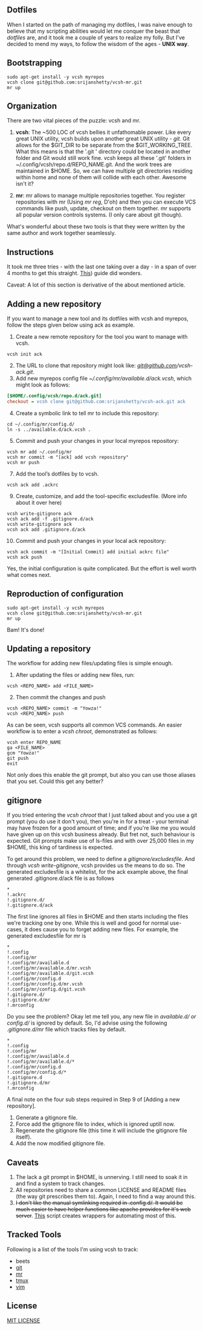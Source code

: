 Dotfiles
--------

When I started on the path of managing my dotfiles, I was naive enough to believe that my scripting abilities would let me conquer the beast that *dotfiles* are, and it took me a couple of years to realize my folly. But I've decided to mend my ways, to follow the wisdom of the ages - **UNIX way**.

Bootstrapping
-------------

```shell
sudo apt-get install -y vcsh myrepos
vcsh clone git@github.com:srijanshetty/vcsh-mr.git
mr up
```

Organization
------------

There are two vital pieces of the puzzle: vcsh and mr.

1. **vcsh**: The ~500 LOC of vcsh bellies it unfathomable power. Like every great UNIX utility, vcsh builds upon another great UNIX utility - *git*. Git allows for the \$GIT_DIR to be separate from the \$GIT_WORKING_TREE. What this means is that the '.git
' directory could be located in another folder and Git would still work fine. vcsh keeps all these '.git' folders in ~/.config/vcsh/repo.d/REPO_NAME.git. And the work trees are maintained in \$HOME. So, we can have multiple git directories residing within home and none of them will collide with each other. Awesome isn't it?

2. **mr**: mr allows to manage multiple repositories together. You register repositories with mr (Using *mr reg*, D'oh) and then you can execute VCS commands like push, update, checkout on them together. mr supports all popular version controls systems. (I only care about git though).

What's wonderful about these two tools is that they were written by the same author and work together seamlessly.

Instructions
------------

It took me three tries - with the last one taking over a day - in a span of over 4 months to get this straight. [This](http://www.martin-burger.net/blog/unix-shell/manage-dotfiles-quickly-and-effortlessly/)) guide did wonders.

Caveat: A lot of this section is derivative of the about mentioned article.

## Adding a new repository

If you want to manage a new tool and its dotfiles with vcsh and myrepos, follow the steps given below using ack as example.

1. Create a new remote repository for the tool you want to manage with vcsh.

```shell
vcsh init ack
```

2. The URL to clone that repository might look like: *git@github.com/vcsh-ack.git*.
3. Add new myrepos config file *~/.config/mr/available.d/ack.vcsh*, which might look as follows:

```ini
[$HOME/.config/vcsh/repo.d/ack.git]
checkout = vcsh clone git@github.com:srijanshetty/vcsh-ack.git ack
```

4. Create a symbolic link to tell mr to include this repository:

```shell
cd ~/.config/mr/config.d/
ln -s ../available.d/ack.vcsh .
```

5. Commit and push your changes in your local myrepos repository:

```shell
vcsh mr add ~/.config/mr
vcsh mr commit -m "[ack] add vcsh repository"
vcsh mr push
```

7. Add the tool’s dotfiles by to vcsh.

```shell
vcsh ack add .ackrc
```

9. Create, customize, and add the tool-specific excludesfile. (More info about it over here)

```shell
vcsh write-gitignore ack
vcsh ack add -f .gitignore.d/ack
vcsh write-gitignore ack
vcsh ack add .gitignore.d/ack
```

10. Commit and push your changes in your local ack repository:

```shell
vcsh ack commit -m "[Initial Commit] add initial ackrc file"
vcsh ack push
```

Yes, the initial configuration is quite complicated. But the effort is well worth what comes next.

## Reproduction of configuration

```shell
sudo apt-get install -y vcsh myrepos
vcsh clone git@github.com:srijanshetty/vcsh-mr.git
mr up
```

Bam! It's done!

## Updating a repository

The workflow for adding new files/updating files is simple enough.

1. After updating the files or adding new files, run:

```shell
vcsh <REPO_NAME> add <FILE_NAME>
```

2. Then commit the changes and push

```shell
vcsh <REPO_NAME> commit -m "Yowza!"
vcsh <REPO_NAME> push
```

As can be seen, vcsh supports all common VCS commands. An easier workflow is to enter a *vcsh chroot*, demonstrated as follows:

```shell
vcsh enter REPO_NAME
ga <FILE_NAME>
gcm "Yowza!"
git push
exit
```

Not only does this enable the git prompt, but also you can use those aliases that you set. Could this get any better?

## gitignore

If you tried entering the *vcsh chroot* that I just talked about and you use a git prompt (you do use it don't you), then you're in for a treat - your terminal may have frozen for a good amount of time; and if you're like me you would have given up on this vcsh business already. But fret not, such behaviour is expected. Git prompts make use of ls-files and with over 25,000 files in my \$HOME, this king of tardiness is expected.

To get around this problem, we need to define a *gitignore/excludesfile*. And through *vcsh write-gitignore*, vcsh provides us the means to do so. The generated excludesfile is a whitelist, for the ack example above, the final generated .gitignore.d/ack file is as follows

```
*
!.ackrc
!.gitignore.d/
!.gitignore.d/ack
```

The first line ignores all files in \$HOME and then starts including the files we're tracking one by one. While this is well and good for normal use-cases, it does cause you to forget adding new files. For example, the generated excludesfile for mr is

```
*
!.config
!.config/mr
!.config/mr/available.d
!.config/mr/available.d/mr.vcsh
!.config/mr/available.d/git.vcsh
!.config/mr/config.d
!.config/mr/config.d/mr.vcsh
!.config/mr/config.d/git.vcsh
!.gitignore.d/
!.gitignore.d/mr
!.mrconfig
```

Do you see the problem? Okay let me tell you, any new file in *available.d/ or config.d/* is ignored by default. So, I'd advise using the following *.gitignore.d/mr* file which tracks files by default.


```
*
!.config
!.config/mr
!.config/mr/available.d
!.config/mr/available.d/*
!.config/mr/config.d
!.config/mr/config.d/*
!.gitignore.d
!.gitignore.d/mr
!.mrconfig
```

A final note on the four sub steps required in Step 9 of [Adding a new repository].
1. Generate a gitignore file.
2. Force add the gitignore file to index, which is ignored uptill now.
3. Regenerate the gitignore file (this time it will include the gitignore file itself).
4. Add the now modified gitignore file.

Caveats
-------

1. The lack a git prompt in \$HOME, is unnerving. I still need to soak it in and find a system to track changes.
2. All repositories need to share a common LICENSE and README files (the way git prescribes them to). Again, I need to find a way around this.
3. ~~I don't like the manual symlinking required in .config.d/. It would be much easier to have helper functions like apache provides for it's web server~~. [This]() script creates wrappers for automating most of this.

Tracked Tools
-------------

Following is a list of the tools I'm using vcsh to track:

- beets
- [git](https://github.com/srijanshetty/vcsh-git)
- [mr](https://github.com/srijanshetty/vcsh-mr)
- [tmux](https://github.com/srijanshetty/vcsh-tmux)
- [vim](https://github.com/srijanshetty/vcsh-vim)

License
-------

[MIT LICENSE](LICENSE)

